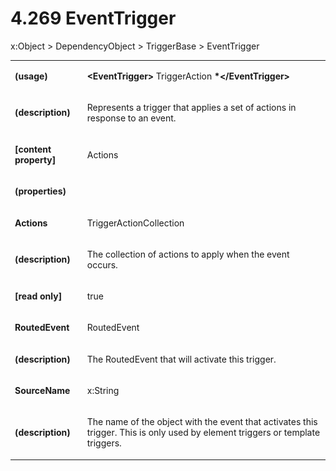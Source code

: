 <html dir="LTR" xmlns:mshelp="http://msdn.microsoft.com/mshelp" xmlns:ddue="http://ddue.schemas.microsoft.com/authoring/2003/5" xmlns:xlink="http://www.w3.org/1999/xlink" xmlns:tool="http://www.microsoft.com/tooltip"><body><input type="hidden" id="userDataCache" class="userDataStyle"><input type="hidden" id="hiddenScrollOffset"><img id="dropDownImage" style="display:none; height:0; width:0;" src="../local/drpdown.gif"><img id="dropDownHoverImage" style="display:none; height:0; width:0;" src="../local/drpdown_orange.gif"><img id="collapseImage" style="display:none; height:0; width:0;" src="../local/collapse.gif"><img id="expandImage" style="display:none; height:0; width:0;" src="../local/exp.gif"><img id="collapseAllImage" style="display:none; height:0; width:0;" src="../local/collall.gif"><img id="expandAllImage" style="display:none; height:0; width:0;" src="../local/expall.gif"><img id="copyImage" style="display:none; height:0; width:0;" src="../local/copycode.gif"><img id="copyHoverImage" style="display:none; height:0; width:0;" src="../local/copycodeHighlight.gif"><div id="header"><h1 class="heading">4.269 EventTrigger</h1></div><div id="mainSection"><div id="mainBody"><div id="allHistory" class="saveHistory" onsave="saveAll()" onload="loadAll()"></div>




<p xmlns:wsd="http://wsdev.schemas.microsoft.com/authoring/2008/2" xmlns:msxsl="urn:schemas-microsoft-com:xslt" xmlns:script="urn:script" xmlns:build="urn:build">
<div id="sectionSection0" class="section" name="collapseableSection"><content xmlns="http://ddue.schemas.microsoft.com/authoring/2003/5" xmlns:wsd="http://wsdev.schemas.microsoft.com/authoring/2008/2" xmlns:msxsl="urn:schemas-microsoft-com:xslt" xmlns:script="urn:script" xmlns:build="urn:build">
				</content></div><div id="sectionSection1" class="section" name="collapseableSection"><content xmlns="http://ddue.schemas.microsoft.com/authoring/2003/5" xmlns:wsd="http://wsdev.schemas.microsoft.com/authoring/2008/2" xmlns:msxsl="urn:schemas-microsoft-com:xslt" xmlns:script="urn:script" xmlns:build="urn:build">
					<p xmlns="">
						<mshelp:link keywords="7badce03-ceb8-4865-86e1-32354d3d3a43" tabindex="0">x:Object</mshelp:link> &gt; <mshelp:link keywords="1ace14c9-325e-437c-b16d-27614f062f42" tabindex="0">DependencyObject</mshelp:link> &gt; <mshelp:link keywords="a46b923f-6574-4fe4-b9c9-2b7bb3d1d02a" tabindex="0">TriggerBase</mshelp:link> &gt; EventTrigger</p>
					<p xmlns=""><b></b></p><table class="ProtocolAuthoredTable" xmlns=""><tr>
								<td>
									<p>
										<b>(usage)</b>
									</p>
								</td>
								<td>
									<p>
										<b>&lt;EventTrigger&gt;</b>
										<mshelp:link keywords="6a948b30-0c1e-44f5-9dff-1e0005c03bb6" tabindex="0">TriggerAction</mshelp:link>
										<b>*&lt;/EventTrigger&gt;</b>
									</p>
								</td>
							</tr><tr>
							<td>
								<p>
									<b>(description)</b>
								</p>
							</td>
							<td>
								<p>Represents a trigger that applies a set of actions in response to an event.</p>
							</td>
						</tr><tr>
							<td>
								<p>
									<b>[content property]</b>
								</p>
							</td>
							<td>
								<p>Actions</p>
							</td>
						</tr><tr>
							<td>
								<p>
									<b>(properties)</b>
								</p>
							</td>
							<td>
							</td>
						</tr><tr>
							<td>
								<p>
									<b>Actions</b>
								</p>
							</td>
							<td>
								<p>
									<mshelp:link keywords="32cd748e-851e-4b5f-b484-ec0ac7f8be33" tabindex="0">TriggerActionCollection</mshelp:link>
								</p>
							</td>
						</tr><tr>
							<td>
								<p>
									<b>(description)</b>
								</p>
							</td>
							<td>
								<p>The collection of actions to apply when the event occurs.</p>
							</td>
						</tr><tr>
							<td>
								<p>
									<b>[read only]</b>
								</p>
							</td>
							<td>
								<p>true</p>
							</td>
						</tr><tr>
							<td>
								<p>
									<b>RoutedEvent</b>
								</p>
							</td>
							<td>
								<p>
									<mshelp:link keywords="2399470f-be41-48c4-a8f0-5279ba81368d" tabindex="0">RoutedEvent</mshelp:link>
								</p>
							</td>
						</tr><tr>
							<td>
								<p>
									<b>(description)</b>
								</p>
							</td>
							<td>
								<p>The RoutedEvent that will activate this trigger.</p>
							</td>
						</tr><tr>
							<td>
								<p>
									<b>SourceName</b>
								</p>
							</td>
							<td>
								<p>
									<mshelp:link keywords="67edea77-c567-471a-a9f7-a27c3f49a322" tabindex="0">x:String</mshelp:link>
								</p>
							</td>
						</tr><tr>
							<td>
								<p>
									<b>(description)</b>
								</p>
							</td>
							<td>
								<p>The name of the object with the event that activates this trigger. This is only used by element triggers or template triggers.</p>
							</td>
						</tr></table>
				</content></div><!--[if gte IE 5]>
			<tool:tip element="languageFilterToolTip" avoidmouse="false"/>
		<![endif]--></div><a name="feedback"></a><span></span></div></body></html>